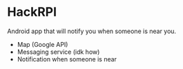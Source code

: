 HackRPI
=======
Android app that will notify you when someone is near you. 
- Map (Google API)
- Messaging service (idk how)
- Notification when someone is near
